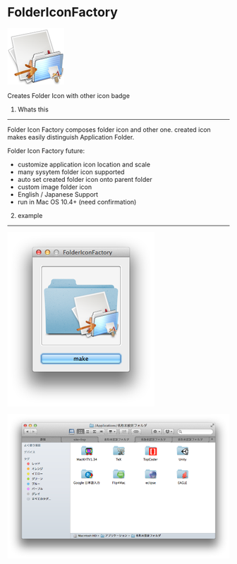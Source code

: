 FolderIconFactory
=================

![Icon](Icon.png)

Creates Folder Icon with other icon badge


1. Whats this
-------------------------

Folder Icon Factory composes folder icon and other one.
created icon makes easily distinguish Application Folder.

Folder Icon Factory future:
* customize application icon location and scale
* many sysytem folder icon supported
* auto set created folder icon onto parent folder
* custom image folder icon
* English / Japanese Support
* run in Mac OS 10.4+ (need confirmation)

2. example
-------------------------
![SS1](html/SS1.PNG)

![SS2](html/SS2.PNG)
